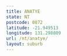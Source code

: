 ```yaml
---
title: ANATYE
state: NT
postcode: 0872
latitude: -21.949513
longitude: 131.298809
url: /nt/anatye/
layout: suburb
---
```

